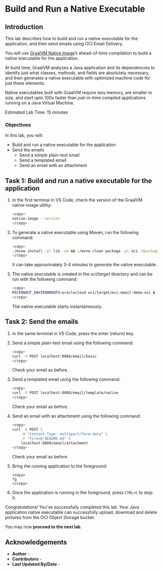 # Build and Run a Native Executable

## Introduction

This lab describes how to build and run a native executable for the application, and then send emails using OCI Email Delivery.

You will use [GraalVM Native Image](https://docs.oracle.com/en/graalvm/jdk/17/docs/overview/)’s ahead-of-time compilation to build a native executable for the application.

At build time, GraalVM analyzes a Java application and its dependencies to identify just what classes, methods, and fields are absolutely necessary, and then generates a native executable with optimized machine code for just these elements.

Native executables built with GraalVM require less memory, are smaller in size, and start upto 100x faster than just-in-time compiled applications running on a Java Virtual Machine.

Estimated Lab Time: 15 minutes

### Objectives

In this lab, you will:

* Build and run a native executable for the application
* Send the emails
	* Send a simple plain-text email
	* Send a templated email
	* Send an email with an attachment

## Task 1: Build and run a native executable for the application

1. In the first terminal in VS Code, check the version of the GraalVM native-image utility:

	``` bash
	<copy>
	native-image --version
	</copy>
	```

2. To generate a native executable using Maven, run the following command:

	``` bash
	<copy>
	./mvnw install -pl lib -am && ./mvnw clean package -pl oci -Dpackaging=native-image
	</copy>
	```

   It can take approximately 3-4 minutes to generate the native executable.

3. The native executable is created in the _oci/target_ directory and can be run with the following command:

	``` bash
	<copy>
	MICRONAUT_ENVIRONMENTS=oraclecloud oci/target/oci-email-demo-oci &
	</copy>
	```

   The native executable starts instantaneously.

## Task 2: Send the emails

1.	In the same terminal in VS Code, press the enter (return) key.

2.	Send a simple plain-text email using the following command:

	``` bash
	<copy>
	curl -X POST localhost:8080/email/basic
	</copy>
	```

	Check your email as before.

3.	Send a templated email using the following command:

	``` bash
	<copy>
	curl -X POST localhost:8080/email/template/native
	</copy>
	```

	Check your email as before.

4.	Send an email with an attachment using the following command:

	``` bash
	<copy>
	curl -X POST \
		-H "Content-Type: multipart/form-data" \
		-F "file=@ README.md" \
		localhost:8080/email/attachment
	</copy>
	```

	Check your email as before.

5.	Bring the running application to the foreground:

	```
	<copy>
	fg
	</copy>
	```

6.	Once the application is running in the foreground, press `CTRL+C` to stop it.

Congratulations! You've successfully completed this lab. Your Java application native executable can successfully upload, download and delete pictures from the OCI Object Storage bucket.

You may now **proceed to the next lab**.

## Acknowledgements

* **Author** - [](var:author)
* **Contributors** - [](var:contributors)
* **Last Updated By/Date** - [](var:last_updated)
